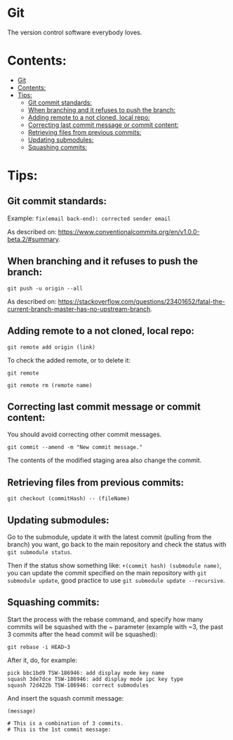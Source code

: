 # Git

The version control software everybody loves.

# Contents:

- [Git](#git)
- [Contents:](#contents)
- [Tips:](#tips)
  - [Git commit standards:](#git-commit-standards)
  - [When branching and it refuses to push the branch:](#when-branching-and-it-refuses-to-push-the-branch)
  - [Adding remote to a not cloned, local repo:](#adding-remote-to-a-not-cloned-local-repo)
  - [Correcting last commit message or commit content:](#correcting-last-commit-message-or-commit-content)
  - [Retrieving files from previous commits:](#retrieving-files-from-previous-commits)
  - [Updating submodules:](#updating-submodules)
  - [Squashing commits:](#squashing-commits)

# Tips:

## Git commit standards:

Example: `fix(email back-end): corrected sender email`

As described on: 
https://www.conventionalcommits.org/en/v1.0.0-beta.2/#summary.

## When branching and it refuses to push the branch:

`git push -u origin --all`

As described on: 
https://stackoverflow.com/questions/23401652/fatal-the-current-branch-master-has-no-upstream-branch.

## Adding remote to a not cloned, local repo:

`git remote add origin (link)`

To check the added remote, or to delete it:

`git remote`

`git remote rm (remote name)`

## Correcting last commit message or commit content:

You should avoid correcting other commit messages.

`git commit --amend -m "New commit message."`

The contents of the modified staging area also change the commit.

## Retrieving files from previous commits:

`git checkout (commitHash) -- (fileName)`

## Updating submodules:

Go to the submodule, update it with the latest commit (pulling from the branch) 
you want, go back to the main repository and check the status with 
`git submodule status`.

Then if the status show something like: `+(commit hash) (submodule name)`, you
can update the commit specified on the main repository with 
`git submodule update`, good practice to use `git submodule update --recursive`.

## Squashing commits:

Start the process with the rebase command, and specify how many commits will be 
squashed with the ~ parameter (example with ~3, the past 3 commits after the
head commit will be squashed):

```shell
git rebase -i HEAD~3
```

After it, do, for example:

```shell
pick bbc1bd9 TSW-186946: add display mode key name
squash 3de7dce TSW-186946: add display mode ipc key type
squash 72d422b TSW-186946: correct submodules
```

And insert the squash commit message:

```shell
(message)

# This is a combination of 3 commits.
# This is the 1st commit message:
```